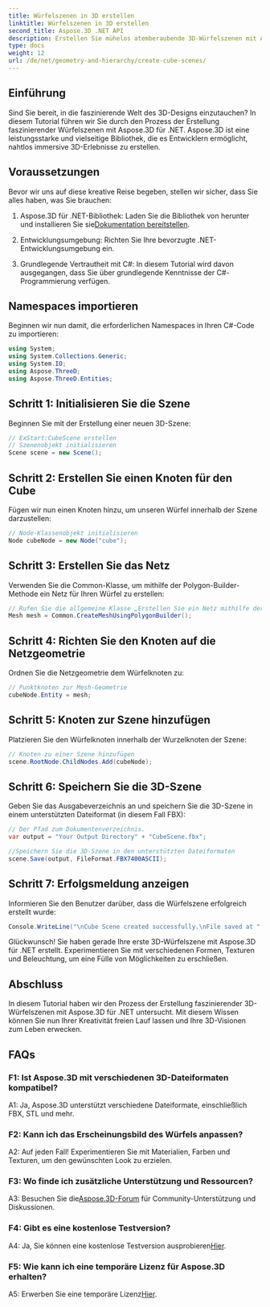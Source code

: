 ```yaml
---
title: Würfelszenen in 3D erstellen
linktitle: Würfelszenen in 3D erstellen
second_title: Aspose.3D .NET API
description: Erstellen Sie mühelos atemberaubende 3D-Würfelszenen mit Aspose.3D für .NET. Laden Sie die Bibliothek herunter, folgen Sie unserer Schritt-für-Schritt-Anleitung und legen Sie los.
type: docs
weight: 12
url: /de/net/geometry-and-hierarchy/create-cube-scenes/
---
```

## Einführung

Sind Sie bereit, in die faszinierende Welt des 3D-Designs einzutauchen? In diesem Tutorial führen wir Sie durch den Prozess der Erstellung faszinierender Würfelszenen mit Aspose.3D für .NET. Aspose.3D ist eine leistungsstarke und vielseitige Bibliothek, die es Entwicklern ermöglicht, nahtlos immersive 3D-Erlebnisse zu erstellen.

## Voraussetzungen

Bevor wir uns auf diese kreative Reise begeben, stellen wir sicher, dass Sie alles haben, was Sie brauchen:

1.  Aspose.3D für .NET-Bibliothek: Laden Sie die Bibliothek von herunter und installieren Sie sie[Dokumentation bereitstellen](https://reference.aspose.com/3d/net/).

2. Entwicklungsumgebung: Richten Sie Ihre bevorzugte .NET-Entwicklungsumgebung ein.

3. Grundlegende Vertrautheit mit C#: In diesem Tutorial wird davon ausgegangen, dass Sie über grundlegende Kenntnisse der C#-Programmierung verfügen.

## Namespaces importieren

Beginnen wir nun damit, die erforderlichen Namespaces in Ihren C#-Code zu importieren:

```csharp
using System;
using System.Collections.Generic;
using System.IO;
using Aspose.ThreeD;
using Aspose.ThreeD.Entities;
```

## Schritt 1: Initialisieren Sie die Szene

Beginnen Sie mit der Erstellung einer neuen 3D-Szene:

```csharp
// ExStart:CubeScene erstellen
// Szenenobjekt initialisieren
Scene scene = new Scene();
```

## Schritt 2: Erstellen Sie einen Knoten für den Cube

Fügen wir nun einen Knoten hinzu, um unseren Würfel innerhalb der Szene darzustellen:

```csharp
// Node-Klassenobjekt initialisieren
Node cubeNode = new Node("cube");
```

## Schritt 3: Erstellen Sie das Netz

Verwenden Sie die Common-Klasse, um mithilfe der Polygon-Builder-Methode ein Netz für Ihren Würfel zu erstellen:

```csharp
// Rufen Sie die allgemeine Klasse „Erstellen Sie ein Netz mithilfe der Polygon-Builder-Methode“ auf, um eine Netzinstanz festzulegen
Mesh mesh = Common.CreateMeshUsingPolygonBuilder();
```

## Schritt 4: Richten Sie den Knoten auf die Netzgeometrie

Ordnen Sie die Netzgeometrie dem Würfelknoten zu:

```csharp
// Punktknoten zur Mesh-Geometrie
cubeNode.Entity = mesh;
```

## Schritt 5: Knoten zur Szene hinzufügen

Platzieren Sie den Würfelknoten innerhalb der Wurzelknoten der Szene:

```csharp
// Knoten zu einer Szene hinzufügen
scene.RootNode.ChildNodes.Add(cubeNode);
```

## Schritt 6: Speichern Sie die 3D-Szene

Geben Sie das Ausgabeverzeichnis an und speichern Sie die 3D-Szene in einem unterstützten Dateiformat (in diesem Fall FBX):

```csharp
// Der Pfad zum Dokumentenverzeichnis.
var output = "Your Output Directory" + "CubeScene.fbx";

//Speichern Sie die 3D-Szene in den unterstützten Dateiformaten
scene.Save(output, FileFormat.FBX7400ASCII);
```

## Schritt 7: Erfolgsmeldung anzeigen

Informieren Sie den Benutzer darüber, dass die Würfelszene erfolgreich erstellt wurde:

```csharp
Console.WriteLine("\nCube Scene created successfully.\nFile saved at " + output);
```

Glückwunsch! Sie haben gerade Ihre erste 3D-Würfelszene mit Aspose.3D für .NET erstellt. Experimentieren Sie mit verschiedenen Formen, Texturen und Beleuchtung, um eine Fülle von Möglichkeiten zu erschließen.

## Abschluss

In diesem Tutorial haben wir den Prozess der Erstellung faszinierender 3D-Würfelszenen mit Aspose.3D für .NET untersucht. Mit diesem Wissen können Sie nun Ihrer Kreativität freien Lauf lassen und Ihre 3D-Visionen zum Leben erwecken.

## FAQs

### F1: Ist Aspose.3D mit verschiedenen 3D-Dateiformaten kompatibel?

A1: Ja, Aspose.3D unterstützt verschiedene Dateiformate, einschließlich FBX, STL und mehr.

### F2: Kann ich das Erscheinungsbild des Würfels anpassen?

A2: Auf jeden Fall! Experimentieren Sie mit Materialien, Farben und Texturen, um den gewünschten Look zu erzielen.

### F3: Wo finde ich zusätzliche Unterstützung und Ressourcen?

 A3: Besuchen Sie die[Aspose.3D-Forum](https://forum.aspose.com/c/3d/18) für Community-Unterstützung und Diskussionen.

### F4: Gibt es eine kostenlose Testversion?

 A4: Ja, Sie können eine kostenlose Testversion ausprobieren[Hier](https://releases.aspose.com/).

### F5: Wie kann ich eine temporäre Lizenz für Aspose.3D erhalten?

 A5: Erwerben Sie eine temporäre Lizenz[Hier](https://purchase.aspose.com/temporary-license/).